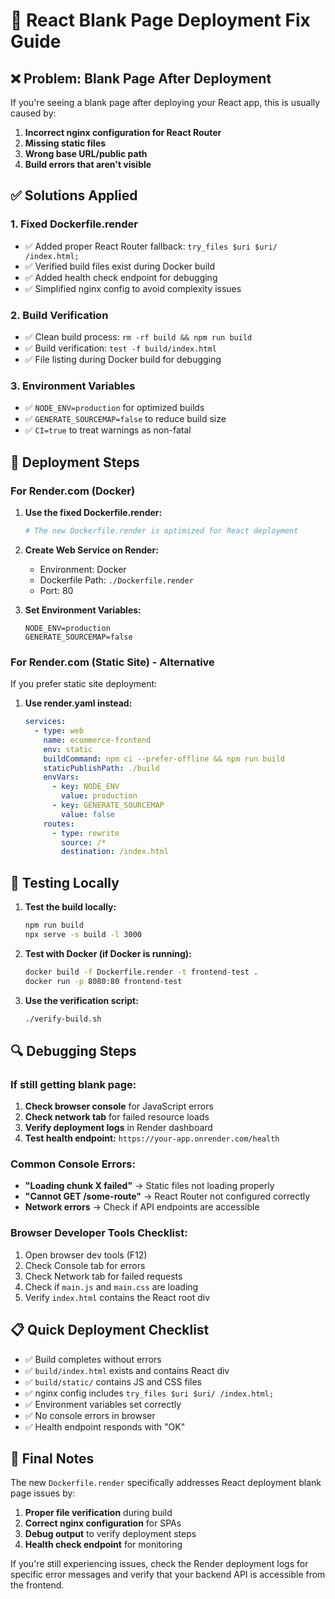 # 🔧 React Blank Page Deployment Fix Guide

## ❌ Problem: Blank Page After Deployment

If you're seeing a blank page after deploying your React app, this is usually caused by:

1. **Incorrect nginx configuration for React Router**
2. **Missing static files**
3. **Wrong base URL/public path**
4. **Build errors that aren't visible**

## ✅ Solutions Applied

### 1. **Fixed Dockerfile.render**
- ✅ Added proper React Router fallback: `try_files $uri $uri/ /index.html;`
- ✅ Verified build files exist during Docker build
- ✅ Added health check endpoint for debugging
- ✅ Simplified nginx config to avoid complexity issues

### 2. **Build Verification**
- ✅ Clean build process: `rm -rf build && npm run build`
- ✅ Build verification: `test -f build/index.html`
- ✅ File listing during Docker build for debugging

### 3. **Environment Variables**
- ✅ `NODE_ENV=production` for optimized builds
- ✅ `GENERATE_SOURCEMAP=false` to reduce build size
- ✅ `CI=true` to treat warnings as non-fatal

## 🚀 Deployment Steps

### For Render.com (Docker)

1. **Use the fixed Dockerfile.render:**
   ```bash
   # The new Dockerfile.render is optimized for React deployment
   ```

2. **Create Web Service on Render:**
   - Environment: Docker
   - Dockerfile Path: `./Dockerfile.render`
   - Port: 80

3. **Set Environment Variables:**
   ```
   NODE_ENV=production
   GENERATE_SOURCEMAP=false
   ```

### For Render.com (Static Site) - Alternative

If you prefer static site deployment:

1. **Use render.yaml instead:**
   ```yaml
   services:
     - type: web
       name: ecommerce-frontend
       env: static
       buildCommand: npm ci --prefer-offline && npm run build
       staticPublishPath: ./build
       envVars:
         - key: NODE_ENV
           value: production
         - key: GENERATE_SOURCEMAP
           value: false
       routes:
         - type: rewrite
           source: /*
           destination: /index.html
   ```

## 🧪 Testing Locally

1. **Test the build locally:**
   ```bash
   npm run build
   npx serve -s build -l 3000
   ```

2. **Test with Docker (if Docker is running):**
   ```bash
   docker build -f Dockerfile.render -t frontend-test .
   docker run -p 8080:80 frontend-test
   ```

3. **Use the verification script:**
   ```bash
   ./verify-build.sh
   ```

## 🔍 Debugging Steps

### If still getting blank page:

1. **Check browser console** for JavaScript errors
2. **Check network tab** for failed resource loads
3. **Verify deployment logs** in Render dashboard
4. **Test health endpoint:** `https://your-app.onrender.com/health`

### Common Console Errors:

- **"Loading chunk X failed"** → Static files not loading properly
- **"Cannot GET /some-route"** → React Router not configured correctly
- **Network errors** → Check if API endpoints are accessible

### Browser Developer Tools Checklist:

1. Open browser dev tools (F12)
2. Check Console tab for errors
3. Check Network tab for failed requests
4. Check if `main.js` and `main.css` are loading
5. Verify `index.html` contains the React root div

## 📋 Quick Deployment Checklist

- ✅ Build completes without errors
- ✅ `build/index.html` exists and contains React div
- ✅ `build/static/` contains JS and CSS files
- ✅ nginx config includes `try_files $uri $uri/ /index.html;`
- ✅ Environment variables set correctly
- ✅ No console errors in browser
- ✅ Health endpoint responds with "OK"

## 🎯 Final Notes

The new `Dockerfile.render` specifically addresses React deployment blank page issues by:

1. **Proper file verification** during build
2. **Correct nginx configuration** for SPAs
3. **Debug output** to verify deployment steps
4. **Health check endpoint** for monitoring

If you're still experiencing issues, check the Render deployment logs for specific error messages and verify that your backend API is accessible from the frontend.
